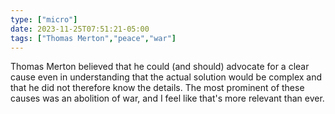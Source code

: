 ```yaml
---
type: ["micro"]
date: 2023-11-25T07:51:21-05:00
tags: ["Thomas Merton","peace","war"]
---
```

Thomas Merton believed that he could (and should) advocate for a clear cause even in understanding that the actual solution would be complex and that he did not therefore know the details. The most prominent of these causes was an abolition of war, and I feel like that's more relevant than ever.
